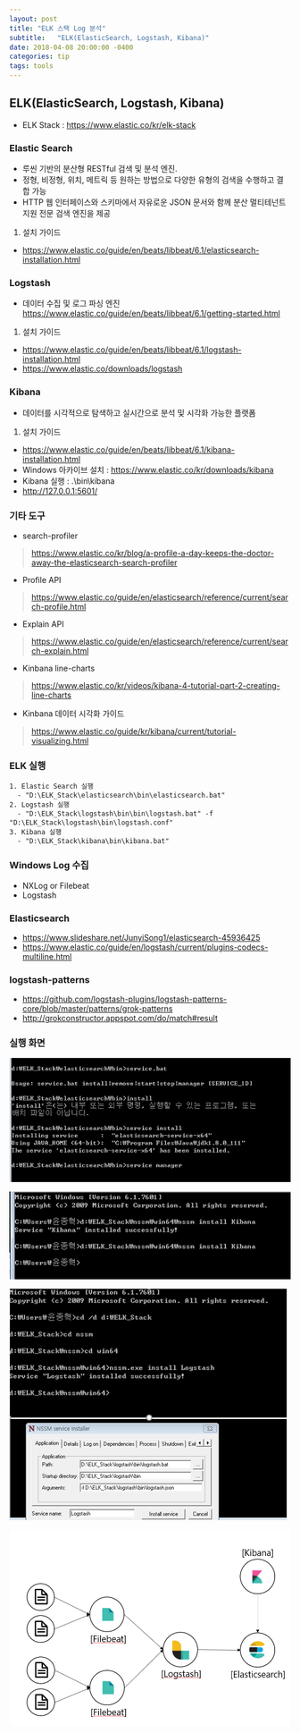 ```yaml
---
layout: post
title: "ELK 스택 Log 분석"
subtitle:   "ELK(ElasticSearch, Logstash, Kibana)"
date: 2018-04-08 20:00:00 -0400
categories: tip
tags: tools
---
```



## ELK(ElasticSearch, Logstash, Kibana)
- ELK Stack : https://www.elastic.co/kr/elk-stack

### Elastic Search
- 루씬 기반의 분산형 RESTful 검색 및 분석 엔진. 
- 정형, 비정형, 위치, 메트릭 등 원하는 방법으로 다양한 유형의 검색을 수행하고 결합 가능
- HTTP 웹 인터페이스와 스키마에서 자유로운 JSON 문서와 함께 분산 멀티테넌트 지원 전문 검색 엔진을 제공

1. 설치 가이드
- https://www.elastic.co/guide/en/beats/libbeat/6.1/elasticsearch-installation.html


### Logstash
- 데이터 수집 및 로그 파싱 엔진
 https://www.elastic.co/guide/en/beats/libbeat/6.1/getting-started.html

1. 설치 가이드
- https://www.elastic.co/guide/en/beats/libbeat/6.1/logstash-installation.html
- https://www.elastic.co/downloads/logstash


### Kibana 
- 데이터를 시각적으로 탐색하고 실시간으로 분석 및 시각화 가능한 플랫폼

1. 설치 가이드 
- https://www.elastic.co/guide/en/beats/libbeat/6.1/kibana-installation.html
- Windows 아카이브 설치 : https://www.elastic.co/kr/downloads/kibana
- Kibana 실행 : .\bin\kibana
- http://127.0.0.1:5601/


### 기타 도구
- search-profiler
 > https://www.elastic.co/kr/blog/a-profile-a-day-keeps-the-doctor-away-the-elasticsearch-search-profiler
- Profile API
 > https://www.elastic.co/guide/en/elasticsearch/reference/current/search-profile.html
- Explain API
 > https://www.elastic.co/guide/en/elasticsearch/reference/current/search-explain.html
- Kinbana line-charts
 > https://www.elastic.co/kr/videos/kibana-4-tutorial-part-2-creating-line-charts
- Kinbana 데이터 시각화 가이드
 > https://www.elastic.co/guide/kr/kibana/current/tutorial-visualizing.html


### ELK 실행
```
1. Elastic Search 실행
  - "D:\ELK_Stack\elasticsearch\bin\elasticsearch.bat"
2. Logstash 실행
  - "D:\ELK_Stack\logstash\bin\bin\logstash.bat" -f "D:\ELK_Stack\logstash\bin\logstash.conf"
3. Kibana 실행
  - "D:\ELK_Stack\kibana\bin\kibana.bat"
```

### Windows Log 수집
- NXLog or Filebeat
- Logstash

### Elasticsearch
- https://www.slideshare.net/JunyiSong1/elasticsearch-45936425
- https://www.elastic.co/guide/en/logstash/current/plugins-codecs-multiline.html

### logstash-patterns
- https://github.com/logstash-plugins/logstash-patterns-core/blob/master/patterns/grok-patterns
- http://grokconstructor.appspot.com/do/match#result


### 실행 화면

![img1](/assets/img/post/elk/img01.PNG)

![img2](/assets/img/post/elk/img02.PNG)

![img3](/assets/img/post/elk/img03.PNG)

![img4](/assets/img/post/elk/img04.PNG)